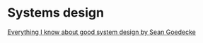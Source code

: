 # Systems design

[Everything I know about good system design by Sean Goedecke](https://www.seangoedecke.com/good-system-design)
